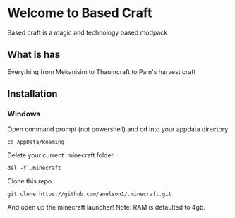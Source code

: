 # Welcome to Based Craft
Based craft is a magic and technology based modpack

## What is has
Everything from Mekanisim to Thaumcraft to Pam's harvest craft

## Installation

### Windows
Open command prompt (not powershell) and cd into your appdata directory
```
cd AppData/Roaming
```
Delete your current .minecraft folder
```
del -f .minecraft
```
Clone this repo
```
git clone https://github.com/anelson1/.minecraft.git
```

And open up the minecraft launcher! Note: RAM is defaulted to 4gb.